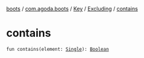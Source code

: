 [boots](../../../index.md) / [com.agoda.boots](../../index.md) / [Key](../index.md) / [Excluding](index.md) / [contains](./contains.md)

# contains

`fun contains(element: `[`Single`](../-single/index.md)`): `[`Boolean`](https://kotlinlang.org/api/latest/jvm/stdlib/kotlin/-boolean/index.html)